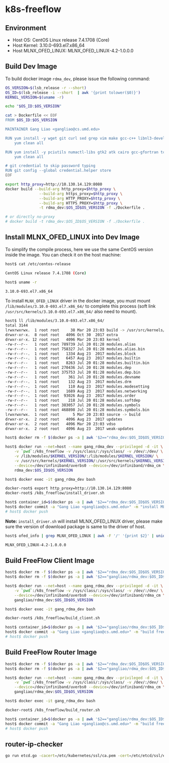 # k8s-freeflow

## Environment

- Host OS: CentOS Linux release 7.4.1708 (Core)
- Host Kernel: 3.10.0-693.el7.x86_64
- Host MLNX_OFED_LINUX: MLNX_OFED_LINUX-4.2-1.0.0.0 

## Build Dev Image

To build docker image `rdma_dev`, please issue the following command:

```bash
OS_VERSION=$(lsb_release -r --short)
OS_ID=$(lsb_release -i --short  | awk '{print tolower($0)}')
KERNEL_VERSION=$(uname -r)

echo "$OS_ID:$OS_VERSION"

cat > Dockerfile << EOF
FROM $OS_ID:$OS_VERSION

MAINTAINER Gang Liao <gangliao@cs.umd.edu>

RUN yum install -y wget git curl sed grep vim make gcc-c++ libnl3-devel libtool && \
    yum clean all

RUN yum install -y pciutils numactl-libs gtk2 atk cairo gcc-gfortran tcsh lsof ethtool tcl tk && \
    yum clean all

# git credential to skip password typing
RUN git config --global credential.helper store
EOF

export http_proxy=http://10.130.14.129:8080
docker build --build-arg http_proxy=$http_proxy \
               --build-arg https_proxy=$http_proxy \
               --build-arg HTTP_PROXY=$http_proxy \
               --build-arg HTTPS_PROXY=$http_proxy \
               -t rdma_dev:$OS_ID$OS_VERSION -f ./Dockerfile .

# or directly no-proxy
# docker build -t rdma_dev:$OS_ID$OS_VERSION -f ./Dockerfile .
```

## Install MLNX_OFED_LINUX into Dev Image 

To simplify the compile process, here we use the same CentOS version inside the image.
You can check it on the host machine:

```bash
host$ cat /etc/centos-release

CentOS Linux release 7.4.1708 (Core)

host$ uname -r

3.10.0-693.el7.x86_64
```

To install `MLNX_OFED_LINUX` driver in the docker image, you must mount `/lib/modules/3.10.0-693.el7.x86_64/` to complete this process (soft link `/usr/src/kernels/3.10.0-693.el7.x86_64/` also need to mount).

```bash
host$ ll /lib/modules/3.10.0-693.el7.x86_64/
total 3144
lrwxrwxrwx.  1 root root     38 Mar 20 23:03 build -> /usr/src/kernels/3.10.0-693.el7.x86_64
drwxr-xr-x.  8 root root   4096 Oct 30  2017 extra
drwxr-xr-x. 12 root root   4096 Mar 20 23:03 kernel
-rw-r--r--   1 root root 789739 Jul 20 01:28 modules.alias
-rw-r--r--   1 root root 758327 Jul 20 01:28 modules.alias.bin
-rw-r--r--.  1 root root   1334 Aug 23  2017 modules.block
-rw-r--r--.  1 root root   6457 Aug 23  2017 modules.builtin
-rw-r--r--   1 root root   8263 Jul 20 01:28 modules.builtin.bin
-rw-r--r--   1 root root 270436 Jul 20 01:28 modules.dep
-rw-r--r--   1 root root 375753 Jul 20 01:28 modules.dep.bin
-rw-r--r--   1 root root    361 Jul 20 01:28 modules.devname
-rw-r--r--.  1 root root    132 Aug 23  2017 modules.drm
-rw-r--r--.  1 root root    110 Aug 23  2017 modules.modesetting
-rw-r--r--.  1 root root   1689 Aug 23  2017 modules.networking
-rw-r--r--.  1 root root  93026 Aug 23  2017 modules.order
-rw-r--r--   1 root root    218 Jul 20 01:28 modules.softdep
-rw-r--r--   1 root root 383057 Jul 20 01:28 modules.symbols
-rw-r--r--   1 root root 468898 Jul 20 01:28 modules.symbols.bin
lrwxrwxrwx.  1 root root      5 Mar 20 23:03 source -> build
drwxr-xr-x.  2 root root   4096 Aug 23  2017 updates
drwxr-xr-x.  2 root root   4096 Mar 20 23:03 vdso
drwxr-xr-x.  2 root root   4096 Aug 23  2017 weak-updates
```

```bash
host$ docker rm -f $(docker ps -a | awk '$2=="rdma_dev:$OS_ID$OS_VERSION" {print $1}')

host$ docker run --net=host --name gang_rdma_dev --privileged -d -it \
    -v `pwd`:/k8s_freeflow -v /sys/class/:/sys/class/ -v /dev/:/dev/ \
    -v /lib/modules/$KERNEL_VERSION/:/lib/modules/$KERNEL_VERSION/ \
    -v /usr/src/kernels/$KERNEL_VERSION/:/usr/src/kernels/$KERNEL_VERSION/ \
    --device=/dev/infiniband/uverbs0 --device=/dev/infiniband/rdma_cm \
    rdma_dev:$OS_ID$OS_VERSION

host$ docker exec -it gang_rdma_dev bash

docker-root$ export http_proxy=http://10.130.14.129:8080
docker-root$ /k8s_freeflow/install_driver.sh

host$ container_id=$(docker ps -a | awk '$2=="rdma_dev:$OS_ID$OS_VERSION" {print $1}')
host$ docker commit -a "Gang Liao <gangliao@cs.umd.edu>" -m "install MLNX_OFED_LINUX" $container_id gangliao/rdma_dev:$OS_ID$OS_VERSION
# host$ docker push
```

**Note:** `install_driver.sh` will install MLNX_OFED_LINUX driver, please make sure the
version of download package is same to the driver of host.

```bash
host$ ofed_info | grep MLNX_OFED_LINUX | awk -F '/' '{print $2}' | uniq

MLNX_OFED_LINUX-4.2-1.0.0.0
```

## Build FreeFlow Client Image

```bash
host$ docker rm -f $(docker ps -a | awk '$2=="rdma_dev:$OS_ID$OS_VERSION" {print $1}')
host$ docker rm -f $(docker ps -a | awk '$2=="gangliao/rdma_dev:$OS_ID$OS_VERSION" {print $1}')

host$ docker run --net=host --name gang_rdma_dev --privileged -d -it \
    -v `pwd`:/k8s_freeflow -v /sys/class/:/sys/class/ -v /dev/:/dev/ \
    --device=/dev/infiniband/uverbs0 --device=/dev/infiniband/rdma_cm \
    gangliao/rdma_dev:$OS_ID$OS_VERSION

host$ docker exec -it gang_rdma_dev bash

docker-root$ /k8s_freeflow/build_client.sh

host$ container_id=$(docker ps -a | awk '$2=="gangliao/rdma_dev:$OS_ID$OS_VERSION" {print $1}')
host$ docker commit -a "Gang Liao <gangliao@cs.umd.edu>" -m "build freeflow-client" $container_id gangliao/freeflow-client:$OS_ID$OS_VERSION
# host$ docker push
```

## Build FreeFlow Router Image

```bash
host$ docker rm -f $(docker ps -a | awk '$2=="rdma_dev:$OS_ID$OS_VERSION" {print $1}')
host$ docker rm -f $(docker ps -a | awk '$2=="gangliao/rdma_dev:$OS_ID$OS_VERSION" {print $1}')

host$ docker run --net=host --name gang_rdma_dev --privileged -d -it \
    -v `pwd`:/k8s_freeflow -v /sys/class/:/sys/class/ -v /dev/:/dev/ \
    --device=/dev/infiniband/uverbs0 --device=/dev/infiniband/rdma_cm \
    gangliao/rdma_dev:$OS_ID$OS_VERSION

host$ docker exec -it gang_rdma_dev bash

docker-root$ /k8s_freeflow/build_router.sh

host$ container_id=$(docker ps -a | awk '$2=="gangliao/rdma_dev:$OS_ID$OS_VERSION" {print $1}')
host$ docker commit -a "Gang Liao <gangliao@cs.umd.edu>" -m "build freeflow-router" $container_id gangliao/freeflow-router:$OS_ID$OS_VERSION
# host$ docker push
```



## router-ip-checker

```bash
go run etcd.go -cacert=/etc/kubernetes/ssl/ca.pem -cert=/etc/etcd/ssl/etcd.pem -key=/etc/etcd/ssl/etcd-key.pem
```
